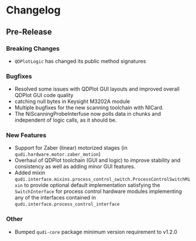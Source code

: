 # Changelog

## Pre-Release

### Breaking Changes
- `QDPlotLogic` has changed its public method signatures

### Bugfixes
- Resolved some issues with QDPlot GUI layouts and improved overall QDPlot GUI code quality
- catching null bytes in Keysight M3202A module
- Multiple bugfixes for the new scanning toolchain with NICard. 
- The NiScanningProbeInterfuse now polls data in chunks and independent of logic calls, as it should be.

### New Features
- Support for Zaber (linear) motorized stages (in `qudi.hardware.motor.zaber_motion`)
- Overhaul of QDPlot toolchain (GUI and logic) to improve stability and consistency as well as 
adding minor GUI features.
- Added mixin `qudi.interface.mixins.process_control_switch.ProcessControlSwitchMixin` to provide 
optional default implementation satisfying the `SwitchInterface` for process control hardware 
modules implementing any of the interfaces contained in `qudi.interface.process_control_interface`

### Other
- Bumped `qudi-core` package minimum version requirement to v1.2.0
